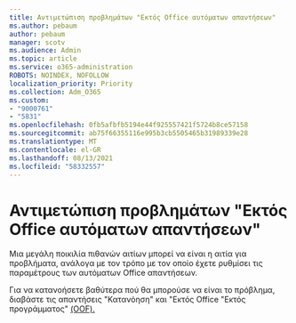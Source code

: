 ```yaml
---
title: Αντιμετώπιση προβλημάτων "Εκτός Office αυτόματων απαντήσεων"
ms.author: pebaum
author: pebaum
manager: scotv
ms.audience: Admin
ms.topic: article
ms.service: o365-administration
ROBOTS: NOINDEX, NOFOLLOW
localization_priority: Priority
ms.collection: Adm_O365
ms.custom:
- "9000761"
- "5831"
ms.openlocfilehash: 0fb5afbfb5194e44f925557421f5724b8ce57158
ms.sourcegitcommit: ab75f66355116e995b3cb5505465b31989339e28
ms.translationtype: MT
ms.contentlocale: el-GR
ms.lasthandoff: 08/13/2021
ms.locfileid: "58332557"
---
```

# <a name="troubleshooting-out-of-office-automatic-replies"></a>Αντιμετώπιση προβλημάτων "Εκτός Office αυτόματων απαντήσεων"

Μια μεγάλη ποικιλία πιθανών αιτίων μπορεί να είναι η αιτία για προβλήματα, ανάλογα με τον τρόπο με τον οποίο έχετε ρυθμίσει τις παραμέτρους των αυτόματων Office απαντήσεων.

Για να κατανοήσετε βαθύτερα πού θα μπορούσε να είναι το πρόβλημα, διαβάστε τις απαντήσεις "Κατανόηση" και "Εκτός Office "Εκτός προγράμματος" [(OOF).](https://docs.microsoft.com/exchange/troubleshoot/email-delivery/understand-troubleshoot-oof-replies)
